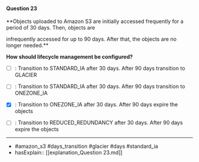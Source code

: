 #### Question  23

**Objects uploaded to Amazon S3 are initially accessed frequently for a period of 30 days. Then, objects are

infrequently accessed for up to 90 days. After that, the objects are no longer needed.**

**How should lifecycle management be configured?**

- [ ] :  Transition to STANDARD_IA after 30 days. After 90 days transition to GLACIER

- [ ] :  Transition to STANDARD_IA after 30 days. After 90 days transition to ONEZONE_IA

- [x] :  Transition to ONEZONE_IA after 30 days. After 90 days expire the objects

- [ ] :  Transition to REDUCED_REDUNDANCY after 30 days. After 90 days expire the objects

----

- #amazon_s3 #days_transition #glacier #days #standard_ia
- hasExplain:: [[explanation_Question  23.md]]

